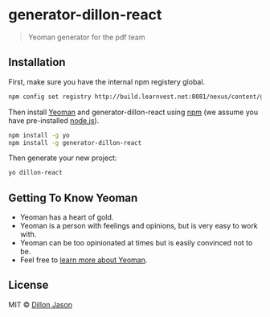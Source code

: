 # generator-dillon-react
> Yeoman generator for the pdf team

## Installation

First, make sure you have the internal npm registery global.

```bash
npm config set registry http://build.learnvest.net:8081/nexus/content/groups/npm-all/
```

Then install [Yeoman](http://yeoman.io) and generator-dillon-react using [npm](https://www.npmjs.com/) (we assume you have pre-installed [node.js](https://nodejs.org/)).

```bash
npm install -g yo
npm install -g generator-dillon-react
```

Then generate your new project:

```bash
yo dillon-react
```

## Getting To Know Yeoman

 * Yeoman has a heart of gold.
 * Yeoman is a person with feelings and opinions, but is very easy to work with.
 * Yeoman can be too opinionated at times but is easily convinced not to be.
 * Feel free to [learn more about Yeoman](http://yeoman.io/).

## License

MIT © [Dillon Jason]()


[npm-image]: https://badge.fury.io/js/generator-dillon-react.svg
[npm-url]: https://npmjs.org/package/generator-dillon-react
[travis-image]: https://travis-ci.org/LearnVest/generator-dillon-react.svg?branch=master
[travis-url]: https://travis-ci.org/LearnVest/generator-dillon-react
[daviddm-image]: https://david-dm.org/LearnVest/generator-dillon-react.svg?theme=shields.io
[daviddm-url]: https://david-dm.org/LearnVest/generator-dillon-react
